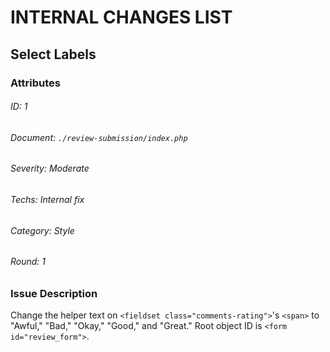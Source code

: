 # INTERNAL CHANGES LIST

## Select Labels

### Attributes

###### ID: 1
###### Document: `./review-submission/index.php`
###### Severity: Moderate
###### Techs: Internal fix
###### Category: Style
###### Round: 1

### Issue Description

Change the helper text on `<fieldset class="comments-rating">`'s `<span>` to "Awful," "Bad," "Okay," "Good," and "Great." Root object ID is `<form id="review_form">`.
